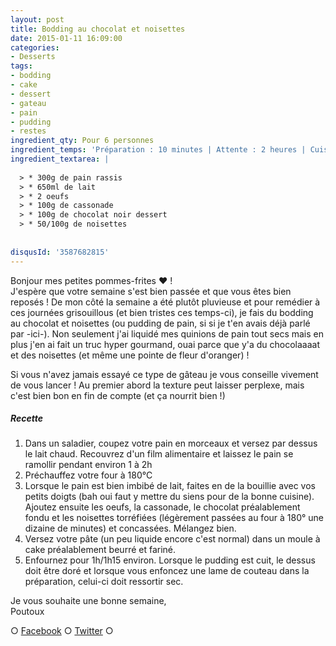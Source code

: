 ```yaml
---
layout: post
title: Bodding au chocolat et noisettes
date: 2015-01-11 16:09:00
categories: 
- Desserts
tags: 
- bodding
- cake
- dessert
- gateau
- pain
- pudding
- restes
ingredient_qty: Pour 6 personnes
ingredient_temps: 'Préparation : 10 minutes | Attente : 2 heures | Cuisson: 1h10'
ingredient_textarea: |
  
  > * 300g de pain rassis
  > * 650ml de lait
  > * 2 oeufs
  > * 100g de cassonade
  > * 100g de chocolat noir dessert
  > * 50/100g de noisettes
  
  
disqusId: '3587682815'
---
```


Bonjour mes petites pommes-frites ❤ !  
J'espère que votre semaine s'est bien passée et que vous êtes bien reposés ! De mon côté la semaine a été plutôt pluvieuse et pour remédier à ces journées grisouillous (et bien tristes ces temps-ci), je fais du bodding au chocolat et noisettes (ou pudding de pain, si si je t'en avais déjà parlé par -ici-). Non seulement j'ai liquidé mes quinions de pain tout secs mais en plus j'en ai fait un truc hyper gourmand, ouai parce que y'a du chocolaaaat et des noisettes (et même une pointe de fleur d'oranger) !

Si vous n'avez jamais essayé ce type de gâteau je vous conseille vivement de vous lancer ! Au premier abord la texture peut laisser perplexe, mais c'est bien bon en fin de compte (et ça nourrit bien !)

##### Recette

1.  Dans un saladier, coupez votre pain en morceaux et versez par dessus le lait chaud. Recouvrez d'un film alimentaire et laissez le pain se ramollir pendant environ 1 à 2h
2.  Préchauffez votre four à 180°C
3.  Lorsque le pain est bien imbibé de lait, faites en de la bouillie avec vos petits doigts (bah oui faut y mettre du siens pour de la bonne cuisine). Ajoutez ensuite les oeufs, la cassonade, le chocolat préalablement fondu et les noisettes torréfiées (légèrement passées au four à 180° une dizaine de minutes) et concassées. Mélangez bien.
4.  Versez votre pâte (un peu liquide encore c'est normal) dans un moule à cake préalablement beurré et fariné.
5.  Enfournez pour 1h/1h15 environ. Lorsque le pudding est cuit, le dessus doit être doré et lorsque vous enfoncez une lame de couteau dans la préparation, celui-ci doit ressortir sec.

Je vous souhaite une bonne semaine,  
Poutoux

○ [Facebook](https://www.facebook.com/crokmou.blog) ○ [Twitter](https://twitter.com/Crokmou) ○